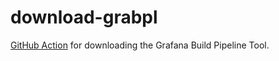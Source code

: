 download-grabpl
==============

[GitHub Action](https://github.com/features/actions) for downloading the Grafana Build Pipeline Tool.
